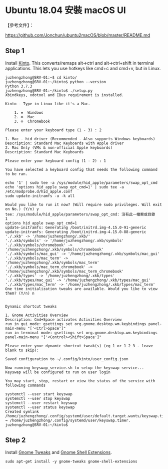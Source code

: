 # Ubuntu 18.04 安裝 macOS UI
【參考文件】：

https://github.com/Jonchun/ubuntu2macOS/blob/master/README.md




## Step 1

Install [Kinto](https://github.com/rbreaves/kinto). This converts/remaps alt→ctrl and alt→ctrl+shift in terminal applications. This lets you use hotkeys like cmd+c and cmd+v, but in Linux.


    juzhengzhong@SRV-01:~$ cd kinto/
    juzhengzhong@SRV-01:~/kinto$ python --version
    Python 3.7.3
    juzhengzhong@SRV-01:~/kinto$ ./setup.py 
    Xbindkeys, xdotool and IBus requirement is installed.
    
    Kinto - Type in Linux like it's a Mac.
    
        1. ❖  Windows 
        2. ⌘  Mac 
        3. ✇  Chromebook 
    
    Please enter your keyboard type (1 - 3) : 2
    
    1. Mac - hid driver (Recommended - Also supports Windows keyboards)
    Description: Standard Mac Keyboards with Apple driver
    2. Mac Only (VMs & non-official Apple keyboards)
    Description: Standard Mac Keyboards
    
    Please enter your keyboard config (1 - 2) : 1
    
    You have selected a keyboard config that needs the following command to be ran.
    
    echo '1' | sudo tee -a /sys/module/hid_apple/parameters/swap_opt_cmd
    echo 'options hid_apple swap_opt_cmd=1' | sudo tee -a /etc/modprobe.d/hid_apple.conf
    sudo update-initramfs -u -k all
    
    Would you like to run it now? (Will require sudo privileges. Will exit on No.) (Y/n) y
    tee: /sys/module/hid_apple/parameters/swap_opt_cmd: 沒有此一檔案或目錄
    1
    options hid_apple swap_opt_cmd=1
    update-initramfs: Generating /boot/initrd.img-4.15.0-91-generic
    update-initramfs: Generating /boot/initrd.img-4.15.0-88-generic
    './.xkb' -> '/home/juzhengzhong/.xkb/'
    './.xkb/symbols' -> '/home/juzhengzhong/.xkb/symbols'
    './.xkb/symbols/chromebook' -> '/home/juzhengzhong/.xkb/symbols/chromebook'
    './.xkb/symbols/mac_gui' -> '/home/juzhengzhong/.xkb/symbols/mac_gui'
    './.xkb/symbols/mac_term' -> '/home/juzhengzhong/.xkb/symbols/mac_term'
    './.xkb/symbols/mac_term_chromebook' -> '/home/juzhengzhong/.xkb/symbols/mac_term_chromebook'
    './.xkb/types' -> '/home/juzhengzhong/.xkb/types'
    './.xkb/types/mac_gui' -> '/home/juzhengzhong/.xkb/types/mac_gui'
    './.xkb/types/mac_term' -> '/home/juzhengzhong/.xkb/types/mac_term'
    One time initialization tweaks are available. Would you like to view them? (Y/n) n
    
    
    Dynamic shortcut tweaks
    
    1. Gnome Activities Overview
    Description: Cmd+Space activates Activities Overview
    run in gui mode: gsettings set org.gnome.desktop.wm.keybindings panel-main-menu "['<Ctrl>Space']"
    run in terminal mode: gsettings set org.gnome.desktop.wm.keybindings panel-main-menu "['<Control><Shift>Space']"
    
    Please enter your dynamic shortcut tweak(s) (eg 1 or 1 2 3 - leave blank to skip): 
    
    Saved configuration to ~/.config/kinto/user_config.json
    
    Now running keyswap_service.sh to setup the keyswap service...
    Keyswap will be configured to run on user login
    
    You may start, stop, restart or view the status of the service with following commands
    
    systemctl --user start keyswap
    systemctl --user stop keyswap
    systemctl --user restart keyswap
    systemctl --user status keyswap
    Created symlink /home/juzhengzhong/.config/systemd/user/default.target.wants/keyswap.timer → /home/juzhengzhong/.config/systemd/user/keyswap.timer.
    juzhengzhong@SRV-01:~/kinto$ 


## Step 2

Install [Gnome Tweaks](https://github.com/GNOME/gnome-tweaks) and [Gnome Shell Extensions](https://gitlab.gnome.org/GNOME/gnome-shell-extensions).


    sudo apt-get install -y gnome-tweaks gnome-shell-extensions

